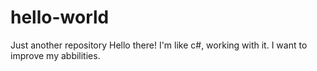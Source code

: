 # hello-world
Just another repository
Hello there! I'm like c#, working with it. I want to improve my abbilities.
